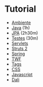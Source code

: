 # Tutorial

- [Ambiente](AMBIENTE.md)
- [Java](JAVA.md) (1h)
- [JPA](JPA.md) (2h30m)
- [Testes](TESTES.md) (30m)
- [Servlets](SERVLETS.md)
- [Struts 2](STRUTS2.md)
- [Spring](SPRING.md)
- [TWF](TWF.md)
- [Tags](TAGS.md)
- [CSS](CSS.md)
- [Javascript](JS.md)
- [Dali](DALI.md)

